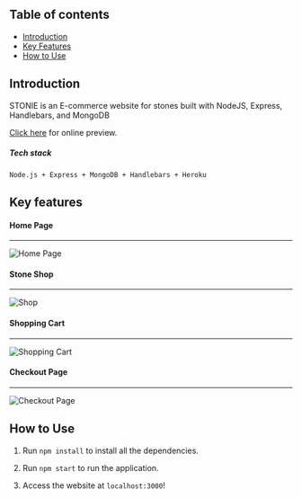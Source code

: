 ## Table of contents

- [Introduction](#introduction)
- [Key Features](#key-features)
- [How to Use](#how-to-use)


## Introduction

STONIE is an E-commerce website for stones built with NodeJS, Express, Handlebars, and MongoDB

[Click here](https://stonie.herokuapp.com/) for online preview.

##### Tech stack
``` Node.js + Express + MongoDB + Handlebars + Heroku ```

## Key features

#### Home Page
****

![Home Page](https://raw.githubusercontent.com/ambitiousbird/STONIE/master/intro/home2.png)


#### Stone Shop
****

![Shop](https://raw.githubusercontent.com/ambitiousbird/STONIE/master/intro/shop.png)


#### Shopping Cart
****

![Shopping Cart](https://raw.githubusercontent.com/ambitiousbird/STONIE/master/intro/shopping-cart.png)


#### Checkout Page
****

![Checkout Page](https://raw.githubusercontent.com/ambitiousbird/STONIE/master/intro/checkout.png)

## How to Use

1. Run `npm install` to install all the dependencies.

2. Run `npm start` to run the application.

3. Access the website at `localhost:3000`!
